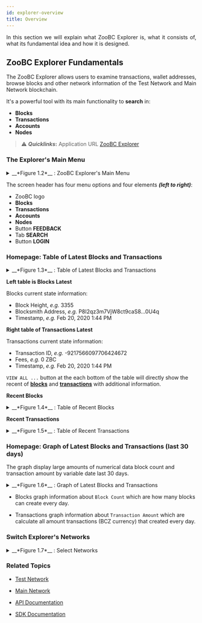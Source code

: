 ```yaml
---
id: explorer-overview
title: Overview
---
```


<p align="justify">In this section we will explain what ZooBC Explorer is, what it consists of, what its fundamental idea and how it is designed.</p>

## ZooBC Explorer Fundamentals

<p align="justify">The ZooBC Explorer allows users to examine transactions, wallet addresses, browse blocks and other network information of the Test Network and Main Network blockchain.</p>

It's a powerful tool with its main functionality to **search** in:

* **Blocks**
* **Transactions**
* **Accounts**
* **Nodes**

> ⚠️ __*Quicklinks*:__ Application URL [ZooBC Explorer][zoobc-net]

### The Explorer's Main Menu

<details>
  <summary>__*Figure 1.2*__ : ZooBC Explorer's Main Menu</summary>
  </br>
  ![Figure 1.2 ZooBC Explorer's Main Menu](assets/img/zoobc_explorer_main_menu.png)
</details>

The screen header has four menu options and four elements __*(left to right)*__:

* ZooBC logo
* **Blocks**
* **Transactions**
* **Accounts**
* **Nodes**
* Button **FEEDBACK**
* Tab **SEARCH**
* Button **LOGIN**

### Homepage: Table of Latest Blocks and Transactions

<details>
  <summary>__*Figure 1.3*__ : Table of Latest Blocks and Transactions</summary>
  </br>
  ![Figure 1.3 Table of Latest Blocks and Transactions](assets/img/zoobc_explorer_table_latest_blocks_transactions.png)
</details>

**Left table is Blocks Latest**

Blocks current state information:

* Block Height, _e.g._ 3355
* Blocksmith Address, _e.g._ P8I2qz3m7VjW8ct9caS8...0U4q
* Timestamp, _e.g._ Feb 20, 2020 1:44 PM

**Right table of Transactions Latest**

Transactions current state information:

* Transaction ID, _e.g._ -9217566097706424672
* Fees, _e.g._ 0 ZBC
* Timestamp, _e.g._ Feb 20, 2020 1:44 PM

`VIEW ALL ...` button at the each bottom of the table will directly show the recent of [**blocks**][blocks] and [**transactions**][transactions] with additional information.

**Recent Blocks**

<details>
  <summary>__*Figure 1.4*__ : Table of Recent Blocks</summary>
  </br>
  ![Figure 1.4 Table of Recent Blocks](assets/img/zoobc_explorer_recent_blocks.png)
</details>

**Recent Transactions**

<details>
  <summary>__*Figure 1.5*__ : Table of Recent Transactions</summary>
  </br>
  ![Figure 1.5 Table of Recent Transactions](assets/img/zoobc_explorer_recent_transactions.png)
</details>

### Homepage: Graph of Latest Blocks and Transactions (last 30 days)

The graph display large amounts of numerical data block count and transaction amount by variable date last 30 days.

<details>
  <summary>__*Figure 1.6*__ : Graph of Latest Blocks and Transactions</summary>
  </br>
  ![Figure 1.6 Graph of Latest Blocks and Transactions](assets/img/zoobc_explorer_graph_latest_blocks_transactions.png)
</details>

* Blocks graph information about `Block Count` which are how many blocks can create every day.

* Transactions graph information about `Transaction Amount` which are calculate all amount transactions (BCZ currency) that created every day.

### Switch Explorer's Networks

<details>
  <summary>__*Figure 1.7*__ : Select Networks</summary>
  </br>
  ![Figure 1.7 Select Networks](assets/img/zoobc_explorer_switch_network.png)
</details>

### **Related Topics**

* [Test Network][test-network]

* [Main Network][main-network]

* [API Documentation][api-documentation]

* [SDK Documentation][sdk-documentation]

[test-network]: https://docs.zoobc.net
[main-network]: https://docs.zoobc.net
[api-documentation]: https://docs.zoobc.net
[sdk-documentation]: https://docs.zoobc.net
[zoobc-net]: https://zoobc.net
[blocks]: https://zoobc.net/blocks
[transactions]: https://zoobc.net/transactions
